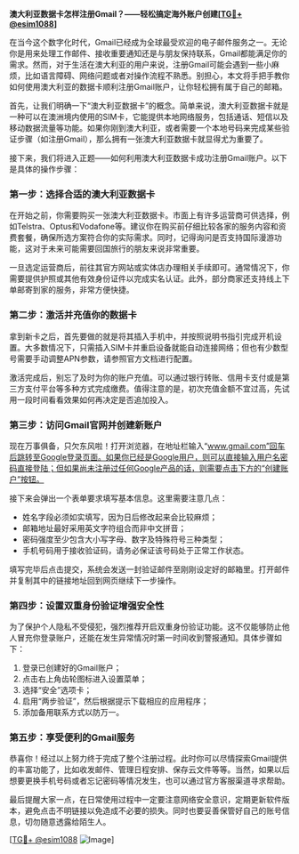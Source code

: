 **澳大利亚数据卡怎样注册Gmail？——轻松搞定海外账户创建[[TG💪+ @esim1088](https://t.me/s/esim1088)]**

在当今这个数字化时代，Gmail已经成为全球最受欢迎的电子邮件服务之一。无论你是用来处理工作邮件、接收重要通知还是与朋友保持联系，Gmail都能满足你的需求。然而，对于生活在澳大利亚的用户来说，注册Gmail可能会遇到一些小麻烦，比如语言障碍、网络问题或者对操作流程不熟悉。别担心，本文将手把手教你如何使用澳大利亚的数据卡顺利注册Gmail账户，让你轻松拥有属于自己的邮箱。

首先，让我们明确一下“澳大利亚数据卡”的概念。简单来说，澳大利亚数据卡就是一种可以在澳洲境内使用的SIM卡，它能提供本地网络服务，包括通话、短信以及移动数据流量等功能。如果你刚到澳大利亚，或者需要一个本地号码来完成某些验证步骤（如注册Gmail），那么拥有一张澳大利亚数据卡就显得尤为重要了。

接下来，我们将进入正题——如何利用澳大利亚数据卡成功注册Gmail账户。以下是具体的操作步骤：

### 第一步：选择合适的澳大利亚数据卡

在开始之前，你需要购买一张澳大利亚数据卡。市面上有许多运营商可供选择，例如Telstra、Optus和Vodafone等。建议你在购买前仔细比较各家的服务内容和资费套餐，确保所选方案符合你的实际需求。同时，记得询问是否支持国际漫游功能，这对于未来可能需要回国旅行的朋友来说非常重要。

一旦选定运营商后，前往其官方网站或实体店办理相关手续即可。通常情况下，你需要提供护照或其他有效身份证件以完成实名认证。此外，部分商家还支持线上下单邮寄到家的服务，非常方便快捷。

### 第二步：激活并充值你的数据卡

拿到新卡之后，首先要做的就是将其插入手机中，并按照说明书指引完成开机设置。大多数情况下，只需插入SIM卡并重启设备就能自动连接网络；但也有少数型号需要手动调整APN参数，请参照官方文档进行配置。

激活完成后，别忘了及时为你的账户充值。可以通过银行转账、信用卡支付或是第三方支付平台等多种方式完成缴费。值得注意的是，初次充值金额不宜过高，先试用一段时间看看效果如何再决定是否追加投入。

### 第三步：访问Gmail官网并创建新账户

现在万事俱备，只欠东风啦！打开浏览器，在地址栏输入“www.gmail.com”回车后跳转至Google登录页面。如果你已经是Google用户，则可以直接输入用户名密码直接登陆；但如果尚未注册过任何Google产品的话，则需要点击下方的“创建账户”按钮。

接下来会弹出一个表单要求填写基本信息。这里需要注意几点：
- 姓名字段必须如实填写，因为日后修改起来会比较麻烦；
- 邮箱地址最好采用英文字符组合而非中文拼音；
- 密码强度至少包含大小写字母、数字及特殊符号三种类型；
- 手机号码用于接收验证码，请务必保证该号码处于正常工作状态。

填写完毕后点击提交，系统会发送一封验证邮件至刚刚设定好的邮箱里。打开邮件并复制其中的链接地址回到网页继续下一步操作。

### 第四步：设置双重身份验证增强安全性

为了保护个人隐私不受侵犯，强烈推荐开启双重身份验证功能。这不仅能够防止他人冒充你登录账户，还能在发生异常情况时第一时间收到警报通知。具体步骤如下：
1. 登录已创建好的Gmail账户；
2. 点击右上角齿轮图标进入设置菜单；
3. 选择“安全”选项卡；
4. 启用“两步验证”，然后根据提示下载相应的应用程序；
5. 添加备用联系方式以防万一。

### 第五步：享受便利的Gmail服务

恭喜你！经过以上努力终于完成了整个注册过程。此时你可以尽情探索Gmail提供的丰富功能了，比如收发邮件、管理日程安排、保存云文件等等。当然，如果以后想要更换手机号码或者忘记密码等情况发生，也可以通过官方客服渠道寻求帮助。

最后提醒大家一点，在日常使用过程中一定要注意网络安全意识，定期更新软件版本，避免点击不明链接以免造成不必要的损失。同时也要妥善保管好自己的账号信息，切勿随意透露给陌生人。

[[TG💪+ @esim1088](https://t.me/s/esim1088) ![Image](https://i.postimg.cc/4NQfJmqS/Snipaste-2025-05-13-00-14-12.png)]